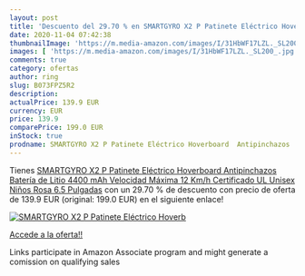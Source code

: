 ```yaml
---
layout: post
title: 'Descuento del 29.70 % en SMARTGYRO X2 P Patinete Eléctrico Hoverb'
date: 2020-11-04 07:42:38
thumbnailImage: 'https://m.media-amazon.com/images/I/31HbWF17LZL._SL200_.jpg'
images: [ 'https://m.media-amazon.com/images/I/31HbWF17LZL._SL200_.jpg' ]
comments: true
category: ofertas
author: ring
slug: B073FPZ5R2
description:
actualPrice: 139.9 EUR
currency: EUR
price: 139.9
comparePrice: 199.0 EUR
inStock: true
prodname: SMARTGYRO X2 P Patinete Eléctrico Hoverboard  Antipinchazos  Batería de Litio 4400 mAh  Velocidad Máxima 12 Km/h  Certificado UL  Unisex Niños  Rosa  6.5 Pulgadas
---
```


Tienes [SMARTGYRO X2 P Patinete Eléctrico Hoverboard  Antipinchazos  Batería de Litio 4400 mAh  Velocidad Máxima 12 Km/h  Certificado UL  Unisex Niños  Rosa  6.5 Pulgadas](https://www.amazon.es/dp/B073FPZ5R2/?tag=tolees-21) con un 29.70 % de descuento con precio de oferta de 139.9 EUR (original: 199.0 EUR) en el siguiente enlace!

[![SMARTGYRO X2 P Patinete Eléctrico Hoverb](https://m.media-amazon.com/images/I/31HbWF17LZL._SL200_.jpg)](https://www.amazon.es/dp/B073FPZ5R2/?tag=tolees-21)

[Accede a la oferta!!](https://www.amazon.es/dp/B073FPZ5R2/?tag=tolees-21)

Links participate in Amazon Associate program and might generate a comission on qualifying sales


